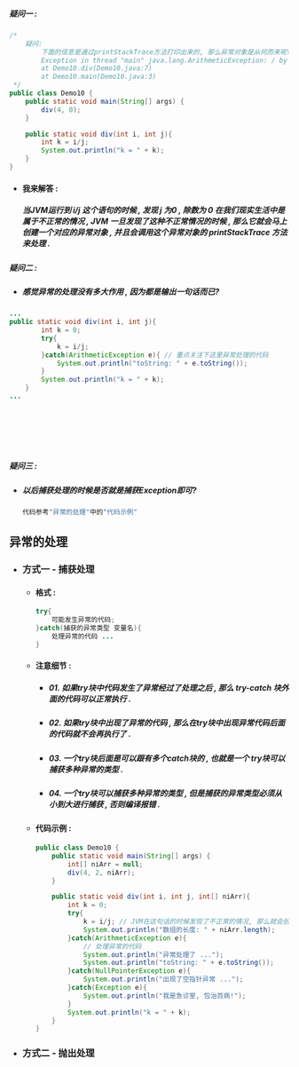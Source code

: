 ##### 疑问一 :

```java
/*
    疑问:
        下面的信息是通过printStackTrace方法打印出来的, 那么异常对象是从何而来呢?
        Exception in thread "main" java.lang.ArithmeticException: / by zero
        at Demo10.div(Demo10.java:7)
        at Demo10.main(Demo10.java:3)
 */
public class Demo10 {
    public static void main(String[] args) {
        div(4, 0);
    }

    public static void div(int i, int j){
        int k = i/j;
        System.out.println("k = " + k);
    }
}
```

* #### 我来解答 :

  ##### 当JVM运行到 i/j 这个语句的时候 , 发现 j 为0 , 除数为 0 在我们现实生活中是属于不正常的情况 , JVM 一旦发现了这种不正常情况的时候 , 那么它就会马上创建一个对应的异常对象 , 并且会调用这个异常对象的 printStackTrace 方法来处理 .

##### 疑问二 :

* ##### 感觉异常的处理没有多大作用 , 因为都是输出一句话而已?

```java
...
public static void div(int i, int j){
        int k = 0;
        try{
            k = i/j;
        }catch(ArithmeticException e){ // 重点关注下这里异常处理的代码
            System.out.println("toString: " + e.toString());
        }
        System.out.println("k = " + k);
    }
...







```



```java

```





##### 

##### 疑问三 :

* ##### 以后捕获处理的时候是否就是捕获Exception即可?

  ```java
  代码参考"异常的处理"中的"代码示例"
  ```

## 异常的处理

* ### 方式一 - 捕获处理

  * #### 格式 :

    ```java
    try{
        可能发生异常的代码;
    }catch(捕获的异常类型 变量名){
        处理异常的代码 ...
    }
    ```
  * #### 注意细节 :

    * ##### 01. 如果try块中代码发生了异常经过了处理之后 , 那么 try-catch 块外面的代码可以正常执行 .
    * ##### 02. 如果try块中出现了异常的代码 , 那么在try块中出现异常代码后面的代码就不会再执行了 .
    * ##### 03. 一个try块后面是可以跟有多个catch块的 , 也就是一个 try块可以捕获多种异常的类型 .
    * ##### 04. 一个try块可以捕获多种异常的类型 , 但是捕获的异常类型必须从小到大进行捕获 , 否则编译报错 .
  * #### 代码示例 :

    ```java
    public class Demo10 {
        public static void main(String[] args) {
            int[] niArr = null;
            div(4, 2, niArr);
        }

        public static void div(int i, int j, int[] niArr){
            int k = 0;
            try{
                k = i/j; // JVM在这句话的时候发现了不正常的情况, 那么就会创建一个对应的异常对象
                System.out.println("数组的长度: " + niArr.length);
            }catch(ArithmeticException e){
                // 处理异常的代码
                System.out.println("异常处理了 ...");
                System.out.println("toString: " + e.toString());
            }catch(NullPointerException e){
                System.out.println("出现了空指针异常 ...");
            }catch(Exception e){
                System.out.println("我是急诊室, 包治百病!");
            }
            System.out.println("k = " + k);
        }
    }
    ```
* ### 方式二 - 抛出处理



